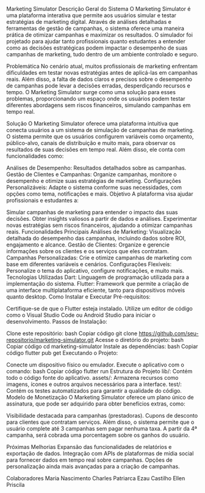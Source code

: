 Marketing Simulator
Descrição Geral do Sistema
O Marketing Simulator é uma plataforma interativa que permite aos usuários simular e testar estratégias de marketing digital. Através de análises detalhadas e ferramentas de gestão de campanhas, o sistema oferece uma maneira prática de otimizar campanhas e maximizar os resultados. O simulador foi projetado para ajudar tanto profissionais quanto estudantes a entender como as decisões estratégicas podem impactar o desempenho de suas campanhas de marketing, tudo dentro de um ambiente controlado e seguro.

Problemática
No cenário atual, muitos profissionais de marketing enfrentam dificuldades em testar novas estratégias antes de aplicá-las em campanhas reais. Além disso, a falta de dados claros e precisos sobre o desempenho de campanhas pode levar a decisões erradas, desperdiçando recursos e tempo. O Marketing Simulator surge como uma solução para esses problemas, proporcionando um espaço onde os usuários podem testar diferentes abordagens sem riscos financeiros, simulando campanhas em tempo real.

Solução
O Marketing Simulator oferece uma plataforma intuitiva que conecta usuários a um sistema de simulação de campanhas de marketing. O sistema permite que os usuários configurem variáveis como orçamento, público-alvo, canais de distribuição e muito mais, para observar os resultados de suas decisões em tempo real. Além disso, ele conta com funcionalidades como:

Análises de Desempenho: Resultados detalhados sobre as campanhas.
Gestão de Clientes e Campanhas: Organize campanhas, monitore o desempenho e otimize suas estratégias de marketing.
Configurações Personalizáveis: Adapte o sistema conforme suas necessidades, com opções como tema, notificações e mais.
Objetivo
A plataforma visa ajudar profissionais e estudantes a:

Simular campanhas de marketing para entender o impacto das suas decisões.
Obter insights valiosos a partir de dados e análises.
Experimentar novas estratégias sem riscos financeiros, ajudando a otimizar campanhas reais.
Funcionalidades Principais
Análises de Marketing: Visualização detalhada do desempenho das campanhas, incluindo dados sobre ROI, engajamento e alcance.
Gestão de Clientes: Organize e gerencie informações sobre os clientes e os serviços que eles contratam.
Campanhas Personalizadas: Crie e otimize campanhas de marketing com base em diferentes variáveis e cenários.
Configurações Flexíveis: Personalize o tema do aplicativo, configure notificações, e muito mais.
Tecnologias Utilizadas
Dart: Linguagem de programação utilizada para a implementação do sistema.
Flutter: Framework que permite a criação de uma interface multiplataforma eficiente, tanto para dispositivos móveis quanto desktop.
Como Instalar e Executar
Pré-requisitos:

Certifique-se de que o Flutter esteja instalado.
Utilize um editor de código como o Visual Studio Code ou Android Studio para iniciar o desenvolvimento.
Passos de Instalação:

Clone este repositório:
bash
Copiar código
git clone https://github.com/seu-repositorio/marketing-simulator.git
Acesse o diretório do projeto:
bash
Copiar código
cd marketing-simulator
Instale as dependências:
bash
Copiar código
flutter pub get
Executando o Projeto:

Conecte um dispositivo físico ou emulador.
Execute o aplicativo com o comando:
bash
Copiar código
flutter run
Estrutura do Projeto
lib/: Contém todo o código fonte do aplicativo.
assets/: Armazena recursos como imagens, ícones e outros arquivos necessários para a interface.
test/: Contém os testes automatizados para garantir a qualidade do código.
Modelo de Monetização
O Marketing Simulator oferece um plano único de assinatura, que pode ser adquirido para obter benefícios extras, como:

Visibilidade destacada para campanhas (prestadoras).
Cupons de desconto para clientes que contratam serviços.
Além disso, o sistema permite que o usuário complete até 3 campanhas sem pagar nenhuma taxa. A partir da 4ª campanha, será cobrada uma porcentagem sobre os ganhos do usuário.

Próximas Melhorias
Expansão das funcionalidades de relatórios e exportação de dados.
Integração com APIs de plataformas de mídia social para fornecer dados em tempo real sobre campanhas.
Opções de personalização ainda mais avançadas para a criação de campanhas.

Colaboradores
Maria Nascimento
Charles Patriarca
Ezau Castilho
Ellen Priscila
